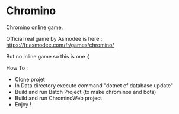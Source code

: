 # Chromino

Chromino online game.

Official real game by Asmodee is here :  <https://fr.asmodee.com/fr/games/chromino/>

But no inline game so this is one :)

How To :

* Clone projet
* In Data directory execute command "dotnet ef database update"
* Build and run Batch Project (to make chrominos and bots)
* Build and run ChrominoWeb project
* Enjoy !
